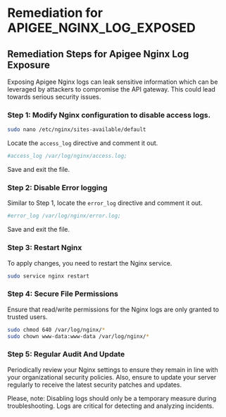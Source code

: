 # Remediation for APIGEE_NGINX_LOG_EXPOSED

## Remediation Steps for Apigee Nginx Log Exposure

Exposing Apigee Nginx logs can leak sensitive information which can be leveraged by attackers to compromise the API gateway. This could lead towards serious security issues.

### Step 1: Modify Nginx configuration to disable access logs.

```bash
sudo nano /etc/nginx/sites-available/default
```

Locate the `access_log` directive and comment it out.

```conf
#access_log /var/log/nginx/access.log;
```

Save and exit the file.

### Step 2: Disable Error logging
Similar to Step 1, locate the `error_log` directive and comment it out.

```conf
#error_log /var/log/nginx/error.log;
```

Save and exit the file.

### Step 3: Restart Nginx 

To apply changes, you need to restart the Nginx service.

```bash
sudo service nginx restart
```

### Step 4: Secure File Permissions

Ensure that read/write permissions for the Nginx logs are only granted to trusted users.

```bash
sudo chmod 640 /var/log/nginx/*
sudo chown www-data:www-data /var/log/nginx/*
```

### Step 5: Regular Audit And Update
Periodically review your Nginx settings to ensure they remain in line with your organizational security policies.
Also, ensure to update your server regularly to receive the latest security patches and updates.

Please, note: Disabling logs should only be a temporary measure during troubleshooting. Logs are critical for detecting and analyzing incidents.